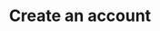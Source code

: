 ---
content-type: "api-endpoint"
endpoint: "accounts"
key: "create-an-account"
version: "3"
order: 1


title: "Create an account"
method: "post"
short-url: |
  /v{{ object.version }}{{ object.endpoint-url | flatify }}
full-url: |
  {{ api.base-url }}{{ endpoint.short-url | flatify }}
description: "{{ api.core-objects.accounts.create.description | flatify | markdownify }}"

arguments:
  - name: "company"
    required: true
    type: "string"
    description: "A name for the Stitch client. This is typically the name of the company using the Stitch client account."

  - name: "email"
    required: true
    type: "string"
    description: "The email address of the user signing up for a Stitch client account. Upon successful account creation, Stitch will send an email to this address with instructions for completing the setup."

  - name: "first_name"
    required: true
    type: "string"
    description: "The first name of the user signing up for a Stitch client account."

  - name: "last_name"
    required: true
    type: "string"
    description: "The last name of the user signing up for a Stitch client account."

  - name: "partner_id"
    required: true
    type: "string"
    description: "The unique ID for your API client, obtained when you register to use the API."

  - name: "partner_secret"
    required: true
    type: "string"
    description: "The secret for your API client, obtained when you registered to use the API."


returns: |
  If successful, an `access_token` property containing an API access token for the Stitch client's account will be returned.

  Otherwise, an error will be returned. For example: If a Stitch client account associated with the user already exists, the request will return `This email address is already associated with an active user.` See the **Errors** tab below for additional possibilities.

examples:
  - type: "request"
    language: "curl"
    code: |
      curl -X {{ endpoint.method | upcase }} {{ endpoint.full-url | flatify | strip_newlines }}
           -H "Authorization: Bearer <ACCESS_TOKEN>" 
           -H "Content-Type: application/json"
           -d "{
                "email": "stitch-api-test@stitchdata.com",
                "last_name": "Product Team",
                "partner_id": "<PARTNER_ID>",
                "first_name": "Stitch",
                "partner_secret": "<PARTNER_SECRET>",
                "company": "Stitch Product Team"
              }"
  - type: "response"
    language: "json"
    code: |
      {
        "access_token":"<ACCESS_TOKEN>"
      }

  - type: "errors"
    language: "json"
    errors:
      - name: "Existing user"
        type: &400 "400 Bad Request"
        fix-it: "A Stitch account is already associated with the user's email address."
        code: |
          {
            "code":"ExistingUser",
            "message":"This email address is already associated with an active user."
          }
      - name: "Invalid form data"
        type: *400
        fix-it: "Indicates that the body of the request was malformed in some way. Verify that the body is being sent as valid JSON."
        code: |
          {
            "code":"BadRequest",
            "message":"Invalid form data.",
            "errors":{}
          }
---